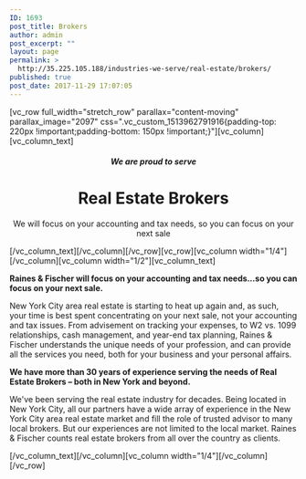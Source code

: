 ```yaml
---
ID: 1693
post_title: Brokers
author: admin
post_excerpt: ""
layout: page
permalink: >
  http://35.225.105.188/industries-we-serve/real-estate/brokers/
published: true
post_date: 2017-11-29 17:07:05
---
```

<p>[vc_row full_width="stretch_row" parallax="content-moving" parallax_image="2097" css=".vc_custom_1513962791916{padding-top: 220px !important;padding-bottom: 150px !important;}"][vc_column][vc_column_text]<br />
<h5 style="text-align: center;">We are proud to serve</h5>
<h1 style="text-align: center;">Real Estate Brokers</h1>
<p style="text-align: center;">We will focus on your accounting and tax needs, so you can focus on your next sale</p>
<p>[/vc_column_text][/vc_column][/vc_row][vc_row][vc_column width="1/4"][/vc_column][vc_column width="1/2"][vc_column_text]<br />
<p style="font-weight: 400;"><b><strong>Raines &amp; Fischer will focus on your accounting and tax needs…so you can focus on your next sale.</strong></b></p>
<p style="font-weight: 400;">New York City area real estate is starting to heat up again and, as such, your time is best spent concentrating on your next sale, not your accounting and tax issues. From advisement on tracking your expenses, to W2 vs. 1099 relationships, cash management, and year-end tax planning, Raines &amp; Fischer understands the unique needs of your profession, and can provide all the services you need, both for your business and your personal affairs.</p>
<p style="font-weight: 400;"><b><strong>We have more than 30 years of experience serving the needs of Real Estate Brokers – both in New York and beyond.</strong></b></p>
<p style="font-weight: 400;">We've been serving the real estate industry for decades. Being located in New York City, all our partners have a wide array of experience in the New York City area real estate market and fill the role of trusted advisor to many local brokers. But our experiences are not limited to the local market. Raines &amp; Fischer counts real estate brokers from all over the country as clients.</p>
<p>[/vc_column_text][/vc_column][vc_column width="1/4"][/vc_column][/vc_row]</p>